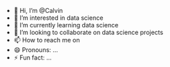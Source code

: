 - 👋 Hi, I’m @Calvin
- 👀 I’m interested in data science 
- 🌱 I’m currently learning data science
- 💞️ I’m looking to collaborate on data science projects
- 📫 How to reach me on 
- 😄 Pronouns: ...
- ⚡ Fun fact: ...

<!---
DS1998-ca/DS1998-ca is a ✨ special ✨ repository because its `README.md` (this file) appears on your GitHub profile.
You can click the Preview link to take a look at your changes.
--->
